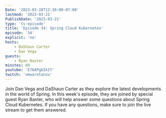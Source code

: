 ```yaml
---
Date: '2023-03-28T12:30:00-07:00'
lastmod: '2023-03-21'
PublishDate: '2023-03-21'
type: 'tv-episode'
title: 'Episode 34: Spring Cloud Kubernetes'
episode: '34'
explicit: 'no'
hosts:
    - DaShaun Carter
    - Dan Vega
guests:
    - Ryan Baxter
minutes: 60
youtube: 'E76APgbIkIY'
twitch: 'vmwaretanzu'
---
```


Join Dan Vega and DaShaun Carter as they explore the latest developments in the world of Spring. In this week's episode, they are joined by special guest Ryan Baxter, who will help answer some questions about Spring Cloud Kubernetes. If you have any questions, make sure to join the live stream to get them answered.
